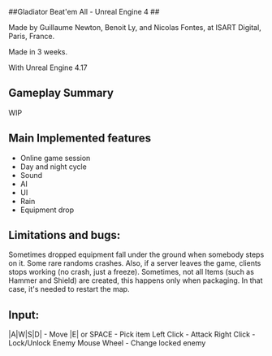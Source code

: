 ##Gladiator Beat'em All - Unreal Engine 4 ##

Made by Guillaume Newton, Benoit Ly, and Nicolas Fontes, at ISART Digital, Paris, France.

Made in 3 weeks.

With Unreal Engine 4.17

Gameplay Summary 
------------------------------
WIP

Main Implemented features
-------------------------------
- Online game session
- Day and night cycle
- Sound
- AI
- UI
- Rain
- Equipment drop

Limitations and bugs:
---------------------

Sometimes dropped equipment fall under the ground when somebody steps on it.
Some rare randoms crashes. Also, if a server leaves the game, clients stops working (no crash, just a freeze).
Sometimes, not all Items (such as Hammer and Shield) are created, this happens only when packaging. In that case, it's needed to restart the map.

Input:
------

|A|W|S|D| 	 - Move
|E| or SPACE - Pick item
Left Click	 - Attack
Right Click	 - Lock/Unlock Enemy
Mouse Wheel	 - Change locked enemy
